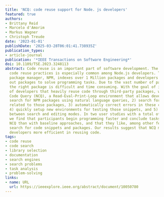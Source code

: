 ```yaml
---
title: 'NCQ: code reuse support for Node. js developers'
featured: true
authors:
- Brittany Reid
- Marcelo d'Amorim
- Markus Wagner
- Christoph Treude
date: '2023-01-01'
publishDate: '2025-03-28T06:01:41.738935Z'
publication_types:
- article-journal
publication: '*IEEE Transactions on Software Engineering*'
doi: 10.1109/TSE.2023.3248113
abstract: Code reuse is an important part of software development. The adoption of
  code reuse practices is especially common among Node.js developers. The Node.js
  package manager, NPM, indexes over 1 Million packages and developers often seek
  out packages to solve programming tasks. Due to the vast number of packages, selecting
  the right package is difficult and time consuming. With the goal of improving productivity
  of developers that heavily reuse code through third-party packages, we present Node
  Code Query (NCQ), a Read-Eval-Print-Loop environment that allows developers to 1)
  search for NPM packages using natural language queries, 2) search for code snippets
  related to those packages, 3) automatically correct errors in these code snippets,
  4) quickly setup new environments for testing those snippets, and 5) transition
  between search and editing modes. In two user studies with a total of 20 participants,
  we find that participants begin programming faster and conclude tasks faster with
  NCQ than with baseline approaches, and that they like, among other features, the
  search for code snippets and packages. Our results suggest that NCQ makes Node.js
  developers more efficient in reusing code.
tags:
- code reuse
- code search
- library selection
- documentation
- search engines
- search problems
- task analysis
- problem-solving
links:
- name: URL
  url: https://ieeexplore.ieee.org/abstract/document/10050780
---
```

